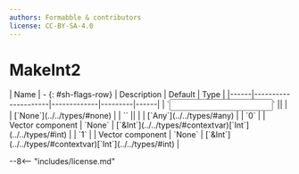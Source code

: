 ```yaml
---
authors: Formabble & contributors
license: CC-BY-SA-4.0
---
```



# MakeInt2

<div class="sh-parameters" markdown="1">
| Name | - {: #sh-flags-row} | Description | Default | Type |
|------|---------------------|-------------|---------|------|
| `<input>` || | | [`None`](../../types/#none) |
| `<output>` || | | [`Any`](../../types/#any) |
| `0` |  | Vector component | `None` | [`&Int`](../../types/#contextvar)[`Int`](../../types/#int) |
| `1` |  | Vector component | `None` | [`&Int`](../../types/#contextvar)[`Int`](../../types/#int) |

</div>



--8<-- "includes/license.md"

